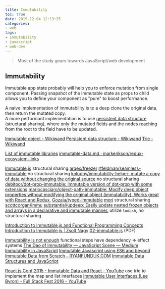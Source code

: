 ```yaml
---
title: Immutability
toc: true
date: 2015-12-04 12:13:25
categories:
- web
tags:
- immutability
- javascript
- web-dev
---
```


> Most of the study gears towards JavaScript/web development

## Immutability

Immutable app state probably will help you to enforce mutation from single component. Passing snapshot of the immutable state as props to child allows you to define your component as "pure" to boost performance.

A naive implementation of immutability is to a deep clone the original data, then return the mutated copy.  
A more performant implementation is to use [persistent data structure](https://www.wikiwand.com/en/Persistent_data_structure) (structural sharing), where only the mutated fields and the nodes reaching from the root to the field have to be updated.

[Immutable object - Wikiwand](https://www.wikiwand.com/en/Immutable_object)
[Persistent data structure - Wikiwand](https://www.wikiwand.com/en/Persistent_data_structure)
[Trie - Wikiwand](https://www.wikiwand.com/en/Trie)

[List of immutable libraries](https://gist.github.com/jlongster/bce43d9be633da55053f)
[immutable-data.md · markerikson/redux-ecosystem-links](https://github.com/markerikson/redux-ecosystem-links/blob/master/immutable-data.md#immutable-update-utilities)

[Immutable.js](https://facebook.github.io/immutable-js/) structural sharing
[arqex/freezer](https://github.com/arqex/freezer)
[rtfeldman/seamless-immutable](https://github.com/rtfeldman/seamless-immutable) no structural sharing
[kolodny/immutability-helper: mutate a copy of data without changing the original source](https://github.com/kolodny/immutability-helper) no structural sharing
[debitoor/dot-prop-immutable: Immutable version of dot-prop with some extensions](https://github.com/debitoor/dot-prop-immutable)
[mariocasciaro/object-path-immutable: Modify deep object properties without modifying the original object (immutability). Works great with React and Redux.](https://github.com/mariocasciaro/object-path-immutable)
[Gozala/typed-immutable](https://github.com/gozala/typed-immutable)
[mori](http://swannodette.github.io/mori/) structural sharing
[scottcorgan/immu](https://github.com/scottcorgan/immu)
[substantial/updeep: Easily update nested frozen objects and arrays in a declarative and immutable manner.](https://github.com/substantial/updeep) utilize `lodash`, no structural sharing

[Introduction to Immutable.js and Functional Programming Concepts](https://auth0.com/blog/2016/03/23/intro-to-immutable-js/)
[Introduction to Immutable.js | Zsolt Nagy](http://www.zsoltnagy.eu/introduction-to-immutable-js/)
[02-immutable.js](https://www.jfokus.se/jfokus16/preso/JavaScript-Immutability--Dont-Go-Changing.pdf) (PDF)

[Immutability is not enough](https://codewords.recurse.com/issues/six/immutability-is-not-enough) functional steps have dependency => effect systems
[The Dao of Immutability — JavaScript Scene — Medium](https://medium.com/javascript-scene/the-dao-of-immutability-9f91a70c88cd)
[Immutability in JavaScript](http://www.sitepoint.com/immutability-javascript/)
[Immutable Javascript using ES6 and beyond](https://wecodetheweb.com/2016/02/12/immutable-javascript-using-es6-and-beyond/)
[Immutable Data from Scratch - RYANFUNDUK.COM](https://ryanfunduk.com/articles/immutable-data-from-scratch/)
[Immutable Data Structures and JavaScript](http://jlongster.com/Using-Immutable-Data-Structures-in-JavaScript)

[React.js Conf 2015 - Immutable Data and React - YouTube](https://www.youtube.com/watch?v=I7IdS-PbEgI) use trie to implement the map and list interfaces
[Immutable User Interfaces (Lee Byron) - Full Stack Fest 2016 - YouTube](https://www.youtube.com/watch?v=pLvrZPSzHxo)
